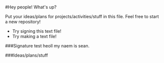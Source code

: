 #Hey people!
What's up?

Put your ideas/plans for projects/activities/stuff in this file. Feel free to start a new repository!

- Try signing this text file!
- Try making a text file!

###Signature test
heoll my naem is sean.

###Ideas/plans/stuff
